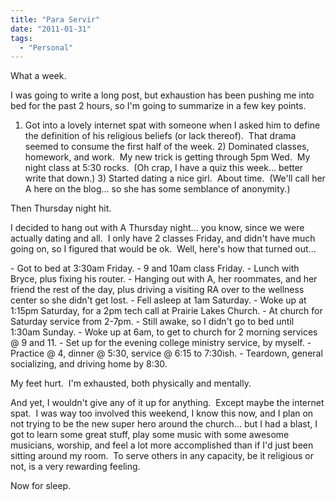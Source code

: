```yaml
---
title: "Para Servir"
date: "2011-01-31"
tags:
  - "Personal"
---
```


What a week.

I was going to write a long post, but exhaustion has been pushing me into bed for the past 2 hours, so I'm going to summarize in a few key points.

1) Got into a lovely internet spat with someone when I asked him to define the definition of his religious beliefs (or lack thereof).  That drama seemed to consume the first half of the week. 2) Dominated classes, homework, and work.  My new trick is getting through 5pm Wed.  My night class at 5:30 rocks.  (Oh crap, I have a quiz this week... better write that down.) 3) Started dating a nice girl.  About time.  (We'll call her A here on the blog... so she has some semblance of anonymity.)

Then Thursday night hit.

I decided to hang out with A Thursday night... you know, since we were actually dating and all.  I only have 2 classes Friday, and didn't have much going on, so I figured that would be ok.  Well, here's how that turned out...

\- Got to bed at 3:30am Friday. - 9 and 10am class Friday. - Lunch with Bryce, plus fixing his router. - Hanging out with A, her roommates, and her friend the rest of the day, plus driving a visiting RA over to the wellness center so she didn't get lost. - Fell asleep at 1am Saturday. - Woke up at 1:15pm Saturday, for a 2pm tech call at Prairie Lakes Church. - At church for Saturday service from 2-7pm. - Still awake, so I didn't go to bed until 1:30am Sunday. - Woke up at 6am, to get to church for 2 morning services @ 9 and 11. - Set up for the evening college ministry service, by myself. - Practice @ 4, dinner @ 5:30, service @ 6:15 to 7:30ish. - Teardown, general socializing, and driving home by 8:30.

My feet hurt.  I'm exhausted, both physically and mentally.

And yet, I wouldn't give any of it up for anything.  Except maybe the internet spat.  I was way too involved this weekend, I know this now, and I plan on not trying to be the new super hero around the church... but I had a blast, I got to learn some great stuff, play some music with some awesome musicians, worship, and feel a lot more accomplished than if I'd just been sitting around my room.  To serve others in any capacity, be it religious or not, is a very rewarding feeling.

Now for sleep.
